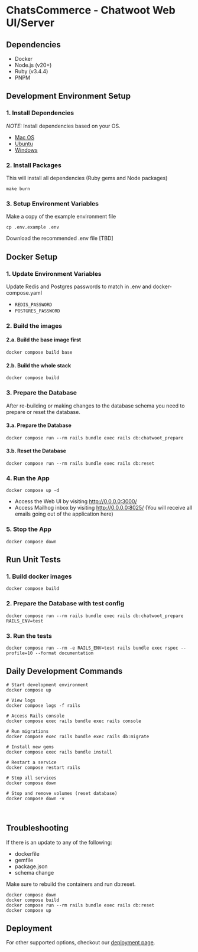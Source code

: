 
# ChatsCommerce - Chatwoot Web UI/Server

## Dependencies
- Docker
- Node.js (v20+)
- Ruby (v3.4.4)
- PNPM

## Development Environment Setup
### 1. Install Dependencies
*NOTE:* Install dependencies based on your OS.

- [Mac OS](https://developers.chatwoot.com/contributing-guide/environment-setup/mac-os)
- [Ubuntu](https://developers.chatwoot.com/contributing-guide/environment-setup/ubuntu)
- [Windows](https://developers.chatwoot.com/contributing-guide/environment-setup/windows)

### 2. Install Packages
This will install all dependencies (Ruby gems and Node packages)
```
make burn 
```

### 3. Setup Environment Variables
Make a copy of the example environment file
```
cp .env.example .env
```
Download the recommended .env file 
[TBD]

## Docker Setup
### 1. Update Environment Variables
Update Redis and Postgres passwords to match in .env and docker-compose.yaml
- `REDIS_PASSWORD`
- `POSTGRES_PASSWORD`

### 2. Build the images
#### 2.a. Build the base image first
```
docker compose build base
```
#### 2.b. Build the whole stack
```
docker compose build
```

### 3. Prepare the Database
After re-building or making changes to the database schema you need to prepare or reset the database.
#### 3.a. Prepare the Database
```
docker compose run --rm rails bundle exec rails db:chatwoot_prepare
```
#### 3.b. Reset the Database
```
docker compose run --rm rails bundle exec rails db:reset
```

### 4. Run the App
```
docker compose up -d
```

* Access the Web UI by visiting http://0.0.0.0:3000/
* Access Mailhog inbox by visiting http://0.0.0.0:8025/ (You will receive all emails going out of the application here)

### 5. Stop the App
```
docker compose down
```

## Run Unit Tests
### 1. Build docker images
```
docker compose build
```

### 2. Prepare the Database with test config
```
docker compose run --rm rails bundle exec rails db:chatwoot_prepare RAILS_ENV=test
```

### 3. Run the tests
```
docker compose run --rm -e RAILS_ENV=test rails bundle exec rspec --profile=10 --format documentation
```

## Daily Development Commands

```
# Start development environment
docker compose up

# View logs
docker compose logs -f rails

# Access Rails console
docker compose exec rails bundle exec rails console

# Run migrations
docker compose exec rails bundle exec rails db:migrate

# Install new gems
docker compose exec rails bundle install

# Restart a service
docker compose restart rails

# Stop all services
docker compose down

# Stop and remove volumes (reset database)
docker compose down -v
```
​

## Troubleshooting
If there is an update to any of the following:

* dockerfile
* gemfile
* package.json
* schema change

Make sure to rebuild the containers and run db:reset.

```
docker compose down
docker compose build
docker compose run --rm rails bundle exec rails db:reset
docker compose up
```

## Deployment

For other supported options, checkout our [deployment page](https://chatwoot.com/deploy).
